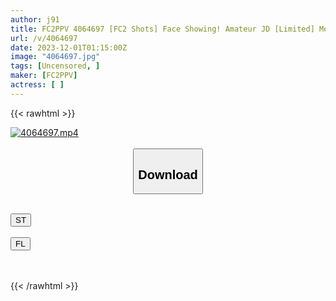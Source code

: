 ```yaml
---
author: j91
title: FC2PPV 4064697 [FC2 Shots] Face Showing! Amateur JD [Limited] Moa-Chan, 21 Years Old, A Short JD Walking Around Town In Cute And Cute Outfits! ! A Cute Moan Echoes Throughout The Room! ! Creampie Finish In The Dark Pussy Of M Temperament Who Actively Serves The Man! [cen]
url: /v/4064697
date: 2023-12-01T01:15:00Z
image: "4064697.jpg"
tags: [Uncensored, ]
maker: [FC2PPV]
actress: [ ]
---
```



{{< rawhtml >}}

<div class="video" data-videoid="Bjzx89JJL4IyDbd">
    <a href="javascript:;">
        <img src="/v/4064697/4064697.jpg" width="WIDTH" height="HEIGHT" alt="4064697.mp4" loading="lazy">
    </a>
</div>

<script type="text/javascript" src="https://j91.asia/asset/on-demand-st.js"></script>

<br>
  <link rel="stylesheet" href="https://j91.asia/asset/bs5.css">
  
  <center>
  <button class="btn btn-primary" type="button" data-bs-toggle="collapse" data-bs-target=".multi-collapse" aria-expanded="false" aria-controls="multiCollapseExample1 multiCollapseExample2"><h2>Download</h2></button></center>
</p>
<div class="row">
  <div class="col">
    <div class="collapse multi-collapse" id="multiCollapseExample1">
      <div class="card card-body">
	      	      <br>
<div class="buttons">  
<a href="https://streamtape.to/v/Bjzx89JJL4IyDbd" target="_blank"><button class="btn-hover color-3"><i class="fa fa-download"></i> ST</button></a></div>
    </div>
  </div>
</div>
  <div class="col">
    <div class="collapse multi-collapse" id="multiCollapseExample2">
      <div class="card card-body">
	      <br>
<div class="buttons">
    <a href="https://filelions.site/f/lcaxtx4gpuss" target="_blank"><button class="btn-hover color-9"><i class="fa fa-download"></i> FL</button></a></div>
<br><br>
      </div>
    </div>
  </div>
</div>

{{< /rawhtml >}}